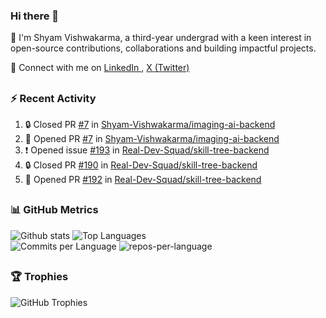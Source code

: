 ### Hi there 👋
🙌 I'm Shyam Vishwakarma, a third-year undergrad with a keen interest in open-source contributions, collaborations and building impactful projects.
<p></p>

<p align="left">
    🤝 Connect with me on
  <a href="https://www.linkedin.com/in/shyam-vishwakarma">
    LinkedIn
  </a>, 
  <a href="https://x.com/_shyam_v?t=ADOyWzHN8x5WXXqHPL3Lrg&s=09">
    X (Twitter)
  </a>
</p>

<!---## 🚀 Experience
- **[Company Name]** | [Position] | [Duration]
  - [Key Achievement/Responsibility]
  - [Key Achievement/Responsibility]

- **[Company Name]** | [Position] | [Duration]
  - [Key Achievement/Responsibility]
  - [Key Achievement/Responsibility]

## 💻 Projects
### [Project Name]
- Description: Brief project description
- Tech Stack: [Technologies]
- [Live Demo](link) | [GitHub](link)

### [Project Name]
- Description: Brief project description
- Tech Stack: [Technologies]
- [Live Demo](link) | [GitHub](link)--->

##
### :zap: Recent Activity
<!--START_SECTION:activity-->
1. 🔒 Closed PR [#7](https://github.com/Shyam-Vishwakarma/imaging-ai-backend/pull/7) in [Shyam-Vishwakarma/imaging-ai-backend](https://github.com/Shyam-Vishwakarma/imaging-ai-backend)
2. 💪 Opened PR [#7](https://github.com/Shyam-Vishwakarma/imaging-ai-backend/pull/7) in [Shyam-Vishwakarma/imaging-ai-backend](https://github.com/Shyam-Vishwakarma/imaging-ai-backend)
3. ❗ Opened issue [#193](https://github.com/Real-Dev-Squad/skill-tree-backend/issues/193) in [Real-Dev-Squad/skill-tree-backend](https://github.com/Real-Dev-Squad/skill-tree-backend)
4. 🔒 Closed PR [#190](https://github.com/Real-Dev-Squad/skill-tree-backend/pull/190) in [Real-Dev-Squad/skill-tree-backend](https://github.com/Real-Dev-Squad/skill-tree-backend)
5. 💪 Opened PR [#192](https://github.com/Real-Dev-Squad/skill-tree-backend/pull/192) in [Real-Dev-Squad/skill-tree-backend](https://github.com/Real-Dev-Squad/skill-tree-backend)
<!--END_SECTION:activity-->
##
### 📊 GitHub Metrics
  <!-- Profile Details -->
  <!---
  <img src="https://github-profile-summary-cards.vercel.app/api/cards/profile-details?username=shyam-vishwakarma&theme=transparent" alt="Profile Details" />
      <img src="https://github-readme-streak-stats.herokuapp.com/?user=shyam-vishwakarma&theme=transparent&hide_border=true" alt="GitHub Streak" />
  --->

<!---<div align="left">
  <!-- GitHub Stats Card -->
  <!---<img src="https://github-readme-stats.vercel.app/api?username=shyam-vishwakarma&show_icons=true&theme=radical&count_private=true&include_all_commits=true&hide_border=true" alt="GitHub Stats" />
</div>--->

<div align="left">

  <img src="http://github-profile-summary-cards.vercel.app/api/cards/stats?username=shyam-vishwakarma&theme=transparent" alt="Github stats" />
<img src="https://github-readme-stats.vercel.app/api/top-langs/?username=shyam-vishwakarma&layout=compact&theme=transparent&hide_border=true&langs_count=8" alt="Top Languages" />
<div align="left">
  <!-- Commits per Language -->
  <img src="https://github-profile-summary-cards.vercel.app/api/cards/most-commit-language?username=shyam-vishwakarma&theme=transparent&exclude=html&hide_border=false" alt="Commits per Language" />
  <img src="http://github-profile-summary-cards.vercel.app/api/cards/repos-per-language?username=shyam-vishwakarma&theme=transparent&exclude=html" alt="repos-per-language" />
</div>

##
### 🏆 Trophies

<div align="left">
  <img src="https://github-profile-trophy.vercel.app/?username=shyam-vishwakarma&theme=radical&no-frame=true&no-bg=false&margin-w=4&row=1&column=4" alt="GitHub Trophies" />
</div>
